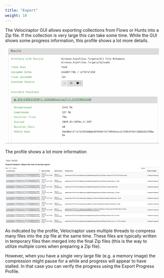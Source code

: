 ```yaml
---
title: "Export"
weight: 10
---
```


The Velociraptor GUI allows exporting collections from Flows or Hunts
into a Zip file. If the collection is very large this can take some
time. While the GUI shows some progress information, this profile
shows a lot more details.

![Export Progress as shown by the GUI](export_progress.png)

The profile shows a lot more information

![Export Containers profile](profile.png)


As indicated by the profile, Velociraptor uses multiple threads to
compress many files into the zip file at the same time. These files
are typically written in temporary files then merged into the final
Zip files (this is the way to utilize multiple cores when preparing a
Zip file).

However, when you have a single very large file (e.g. a memory image)
the compression might pause for a while and progress will appear to
have stalled. In that case you can verify the progress using the
Export Progress Profile.
